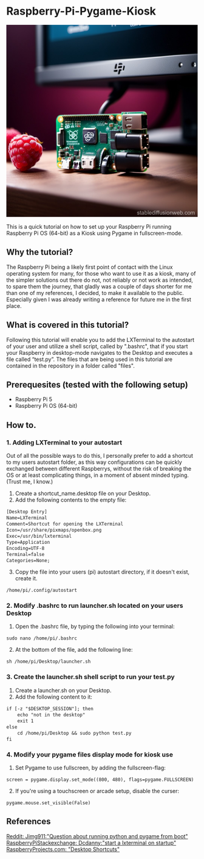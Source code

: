 
# Raspberry-Pi-Pygame-Kiosk

![Raspberry Pi](raspberry_pi.jpg)

This is a quick tutorial on how to set up your Raspberry Pi running Raspberry Pi OS (64-bit) 
as a Kiosk using Pygame in fullscreen-mode.


## Why the tutorial?

The Raspberry Pi being a likely first point of contact with the Linux operating 
system for many, for those who want to use it as a kiosk, many of the simpler 
solutions out there do not, not reliably or not work as intended, to spare them 
the journey, that gladly was a couple of days shorter for me than one of my 
references, I decided, to make it available to the public. Especially given I 
was already writing a reference for future me in the first place.

## What is covered in this tutorial?

Following this tutorial will enable you to add the LXTerminal to the autostart 
of your user and utilize a shell script, called by ".bashrc", that if you start 
your Raspberry in desktop-mode navigates to the Desktop and executes a file called 
“test.py”. The files that are being used in this tutorial are contained in the 
repository in a folder called "files".

## Prerequesites (tested with the following setup)
 - Raspberry Pi 5
 - Raspberry Pi OS (64-bit)
 

## How to.

### 1. Adding LXTerminal to your autostart
Out of all the possible ways to do this, I personally prefer to add a shortcut 
to my users autostart folder, as this way configurations can be quickly exchanged 
between different Raspberrys, without the risk of breaking the OS or at least 
complicating things, in a moment of absent minded typing. (Trust me, I know.)

1. Create a shortcut_name.desktop file on your Desktop.
2. Add the following contents to the empty file:
```
[Desktop Entry]
Name=LXTerminal
Comment=Shortcut for opening the LXTerminal
Icon=/usr/share/pixmaps/openbox.png
Exec=/usr/bin/lxterminal
Type=Application
Encoding=UTF-8
Terminal=false
Categories=None;
```
3. Copy the file into your users (pi) autostart directory, if it doesn't exist, create it.
```
/home/pi/.config/autostart
```

### 2. Modify .bashrc to run launcher.sh located on your users Desktop
1. Open the .bashrc file, by typing the following into your terminal:
```
sudo nano /home/pi/.bashrc
```
2. At the bottom of the file, add the following line:
```
sh /home/pi/Desktop/launcher.sh
```

### 3. Create the launcher.sh shell script to run your test.py
1. Create a launcher.sh on your Desktop.
2. Add the following content to it:
```
if [-z "$DESKTOP_SESSION"]; then
	echo "not in the desktop"
	exit 1
else
	cd /home/pi/Desktop && sudo python test.py
fi
```

### 4. Modify your pygame files display mode for kiosk use
1. Set Pygame to use fullscreen, by adding the fullscreen-flag:
```
screen = pygame.display.set_mode((800, 480), flags=pygame.FULLSCREEN)
```
2. If you're using a touchscreen or arcade setup, disable the curser:
```
pygame.mouse.set_visible(False)
```

## References
[Reddit: Jimg911:"Question about running python and pygame from boot"](https://www.reddit.com/r/raspberry_pi/comments/7wj6vp/question_about_running_python_and_pygame_from_boot/)
[RaspberryPiStackexchange: Dcdanny:"start a lxterminal on startup"](https://raspberrypi.stackexchange.com/questions/12730/start-a-lxterminal-on-startup)
[RaspberryProjects.com: "Desktop Shortcuts"](https://raspberry-projects.com/pi/pi-operating-systems/raspbian/gui/desktop-shortcuts)


